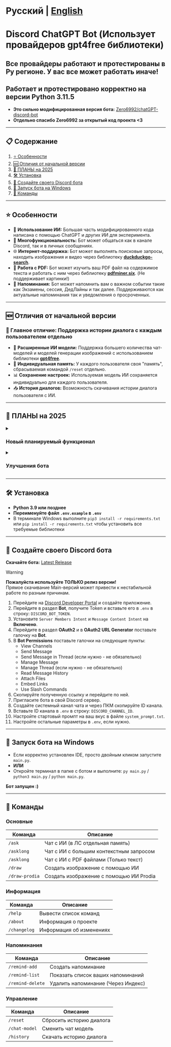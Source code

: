 # Русский | [English](README_EN.md)

# Discord ChatGPT Bot (Использует провайдеров gpt4free библиотеки)

## Все провайдеры работают и протестированы в Ру регионе. У вас все может работать иначе!
## Работает и протестировано корректно на версии Python 3.11.5

* **Это сильно модифицированная версия бота:** [Zero6992/chatGPT-discord-bot](https://github.com/Zero6992/chatGPT-discord-bot)
* **Отдельно спасибо Zero6992 за открытый код проекта <3**

---

## 📋 Содержание

1. [⭐️ Особенности](#%EF%B8%8F-особенности)
2. [🆕 Отличия от начальной версии](#-отличия-от-начальной-версии)
4. [🚧 ПЛАНЫ на 2025](#-планы-на-2025)
5. [🛠️ Установка](#%EF%B8%8F-установка)
6. [🔨 Создайте своего Discord бота](#-создайте-своего-discord-бота)
7. [🚀 Запуск бота на Windows](#-запуск-бота-на-windows)
8. [📝 Команды](#-команды)

---

## ⭐️ Особенности

* 🧠 **Использование ИИ:** Большая часть модифицированного кода написана с помощью ChatGPT и других ИИ для эксперимента.
* 💬 **Многофункциональность:** Бот может общаться как в канале Discord, так и в личных сообщениях.
* 🌐 **Интернет-поддержка:** Бот может выполнять поисковые запросы, находить изображения и видео через библиотеку **[duckduckgo-search](https://github.com/deedy5/duckduckgo_search)**.
* 📝 **Работа с PDF:** Бот может изучить ваш PDF файл на содержимое текста и работать с ним через библиотеку **[pdfminer.six](https://github.com/pdfminer/pdfminer.six)**. (Не поддерживает картинки!)
* 🔔 **Напоминания:** Бот может напомнить вам о важном событии такие как Экзамены, сессия, ДедЛайны и так далее. Поддерживаются как актуальные напоминания так и уведомления о просроченных.


---

## 🆕 Отличия от начальной версии

### 🔹 Главное отличие: Поддержка истории диалога с каждым пользователем отдельно

* 🧠 **Расширенные ИИ модели:** Поддержка большего количества чат-моделей и моделей генерации изображений с использованием библиотеки **[gpt4free](https://github.com/xtekky/gpt4free)**.
* 💾 **Индивидуальная память:** У каждого пользователя своя "память", сбрасываемая командой `/reset` отдельно.
* 📊 **Сохранение настроек:** Используемая модель ИИ сохраняется индивидуально для каждого пользователя.
* 📥 **История диалогов:** Возможность скачивания истории диалога пользователя с ИИ.

---

## 🚧 ПЛАНЫ на 2025

<details>
   <summary>
   
   ### Новый планируемый функционал

   </summary>
   
- **Поддержка упоминания**: Позволить пользователям взаимодействовать с ботом с помощью упоминаний (например, "@BotName привет").
- **Поддержка потоковых сообщений**: Реализовать функцию потоковых сообщений в Discord через функцию редактирования, при этом правильно разделять на части для чанков.
	> - Например добавить `/settings`, чтобы пользователи могли настраивать свои параметры.
	> - Установить минимальную задержку в 1 секунду между сообщениями, чтобы предотвратить спам и потенциальные проблемы.
- **Интеграция моделей зрения**: Внедрить поддержку моделей зрения для улучшения функциональности.
- **Поддержка агентов**: Добавить возможности для агентов, аналогичных агентам Blackbox.
- **Локализация**: Локализовать весь код для улучшения доступности для пользователей из разных регионов.
- **Интеграция Google Search**: Добавить поиск по интернету через Google для улучшенного поиска информации.
- **Интеграция WolframAlpha**: Добавить WolframAlpha для предоставления вычислительных знаний.
- **Интеграция DeepL**: Добавить DeepL для расширенных возможностей перевода.
- **Discord UI**: Улучшить визуальную составляющую бота с помощью UI. Например: Ember-сообщения и/или интерактивные кнопки (например, "Сгенерировать заново").
- **Интеграция базы данных**: Использовать MySQL/NoSQL или другую базу данных для хранения сообщений пользователей в зависимости от настроек конфигурации по мимо текущего json.
- **Постоянная память**: Реализовать постоянную память для каждого пользователя для сохранения пользовательских инструкций и предпочтений.
- **Новое новое новое, ищем новое**: Изучить возможность интеграции дополнительных услуг и продуктов для расширения функциональности.
  
</details>

<details>
   <summary>
   
   ### Улучшения бота

   </summary>
   
- **Улучшить разделение сообщений**: Улучшить функцию `utils/message_split`, чтобы обеспечить точное выделение кода. После разделения кода на части должны применяться соответствующие языковые маркеры (например, ```cpp).

    > **Пример запроса пользователя**: C++ Змейка игра
    > 
    > **Ответ бота**: 
   > - **1ый Чанк**:  
   >    ^^^cpp  
   >          Код игры змейка, часть 1  
	>    ^^^# Конец Чанка 1 
	> 	
   > - **2ой Чанк**:  
   >    ^^^ # Потеряна маркировка cpp когда начался Чанк 2!  
	> 		   Код игры змейка, часть 2  
	>    ^^^  
		
- **Оптимизация потоковых сообщений**: Дальнейшая оптимизация функции `utils/message_split` для улучшения производительности после добавления потоковых сообщениях.
- **Генерация нескольких изображений**: Поддержка генерации до 4 изображений для команд `/draw`.
- **Улучшенный веб-поиск**: Улучшить возможности веб-поиска для изображений и видео. Преобразовать сообщения пользователей для повышения точности поиска и реализовать определение языка для оптимальных результатов.
		
    > **Пример запроса пользователя**: "Я хочу научиться основам C++" (с request_type = videos)
	> 	
    > - **Текущая реализация**:
	> 		- Отправляет видео с YouTube с текстом: "Я хочу научиться основам C++"
	> 		- Предоставляет неправильные ссылки.
	> 	
    > - **Желаемая реализация**:
	> 		- Преобразовать сообщение пользователя для точного поиска.
	> 		- Отправить видео с YouTube после преобразования: "C++ для начинающих" (или "Основы C++").
	> 		- Предоставить пользователю правильные ссылки.

- **Оптимизация кода**: Переделать структуру и оптимизировать код для повышения производительности и удобства дальнейшего улучшения.
- **Усиление безопасности и стабильности**: Укрепить меры безопасности всех параметров, а так же данных пользователей и улучшить общую стабильность.
- **Улучшение README**: Повысить ясность и полноту документации README.
- **Документация для кода**: Добавить подробную документацию для всех компонентов кода, чтобы каждый мог понять что и как.
- **Улучшение логирования**: Улучшить логирование для лучшего отслеживания проблем и отладки этих проблем.

</details>

---

## 🛠️ Установка

* **Python 3.9 или позднее**
* **Переименуйте файл `.env.example` в `.env`**
* В терминале Windows выполните `pip3 install -r requirements.txt` или `pip install -r requirements.txt` чтобы установить все требуемые библиотеки

---

## 🔨 Создайте своего Discord бота

**Скачайте бота:** [Latest Release](https://github.com/TheFirstNoob/Discord-ChatGPT/releases)  
> [!WARNING]
> **Пожалуйста используйте ТОЛЬКО релиз версии!**  
> Прямое скачивание Main-версий может привести к нестабильной работе по разным причинам.  

1. Перейдите на [Discord Developer Portal](https://discord.com/developers/applications) и создайте приложение.
2. Перейдите в раздел **Bot**, получите Token и вставьте его в `.env` в строку: `DISCORD_BOT_TOKEN`.
3. Установите `Server Members Intent` и `Message Content Intent` на **Включено**.
4. Перейдите в раздел **OAuth2** и в **OAuth2 URL Generator** поставьте галочку на **Bot**.
5. В **Bot Permissions** поставьте галочки на следующие пункты:
   - View Channels
   - Send Message
   - Send Message in Thread (если нужно - не обязательно)
   - Manage Message
   - Manage Thread (если нужно - не обязательно)
   - Read Message History
   - Attach Files
   - Embed Links
   - Use Slash Commands
6. Скопируйте полученную ссылку и перейдите по ней.
7. Пригласите бота в свой Discord сервер.
8. Создайте системный канал чата и через ПКМ скопируйте ID канала.
9. Вставьте ID канала в `.env` в строку: `DISCORD_CHANNEL_ID`.
10. Настройте стартовый промпт на ваш вкус в файле `system_prompt.txt`.
11. Настройте остальные параметры в `.env`, если нужно.

---

## 🚀 Запуск бота на Windows

* Если корректно установлен IDE, просто двойным кликом запустите `main.py`.
* **ИЛИ**
* Откройте терминал в папке с ботом и выполните: `py main.py` / `python3 main.py` / `python main.py`.

**Бот запущен :)**

---

## 📝 Команды

### Основные
| Команда           | Описание                                  |
|-------------------|-------------------------------------------|
| `/ask`            | Чат с ИИ (в ЛС отдельная память)			|
| `/asklong`        | Чат с ИИ с большим контекстным запросом   |
| `/asklong`        | Чат с ИИ с PDF файлами (Только текст)     |
| `/draw`           | Создать изображение с помощью ИИ          |
| `/draw-prodia`    | Создать изображение с помощью ИИ Prodia   |

### Информация
| Команда        | Описание                                 |
|----------------|------------------------------------------|
| `/help`        | Вывести список команд                    |
| `/about`       | Информация о проекте                     |
| `/changelog`   | Информация об изменениях                	|

### Напоминания
| Команда           | Описание                            |
|-------------------|-------------------------------------|
| `/remind-add`     | Создать напоминание                 |
| `/remind-list`    | Показать список ваших напоминаний   |
| `/remind-delete`  | Удалить напоминание (Через Индекс)  |

### Управление
| Команда        			| Описание                                  |
|---------------------------|-------------------------------------------|
| `/reset`       			| Сбросить историю диалога                 	|
| `/chat-model` 			| Сменить чат модель                     	|
| `/history`     			| Скачать историю диалога                  	|
